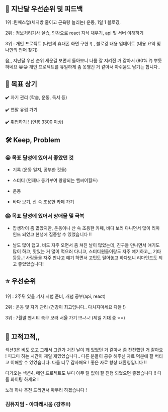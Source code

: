 ##  🤔 지난달 우선순위 및 피드백 

1위 :린매스업(체지방 줄이고 근육량 늘리는) 운동, 1일 1 블로깅, 

2위 : 정보처리기사 실습, 인강으로 react 지식 채우기, api 및 서버 이해하기

3위 : 개인 프로젝트 (나만의 휴대폰 화면 구현 !) , 블로깅 내용 업데이트 (내용 요약 및 나만의 언어 찾기)

음,, 지난달 우선 순위 세운걸 보면서 돌아보니 나름 잘 지켜진 거 같아서 (80% ?) 뿌듯하네요 😀😀 개인 프로젝트를 유일하게 좀 못챙긴 거 같아서 아쉬움도 남기는 합니다..


## 📝 목표 상기

✔️ 자기 관리 (학습, 운동, 독서 등)

✔️ 연말 유럽 가기

✔️ 취업하기 ! (연봉 3300 이상)


## 🛠️ Keep, Problem

### 😀 목표 달성에 있어서 좋았던 것 

- 기록 (운동 일지, 공부한 것들)

- 스터디 (언제나 동기부여 왕창되는 헬씨어월드)

- 운동

- 바다 보기, 산 속 조용한 카페 가기

### 😱 목표 달성에 있어서 장애물 및 극복

- 잡생각이 좀 많았지만, 운동이나  산 속 조용한 카페, 바다 보러 다니면서 많이 리마인드 되었고 현생에 집중할 수 있었습니다 !!

- 날도 많이 덥고, 비도 자주 오면서 좀 쳐진 날이 많았는데, 친구들 만나면서 얘기도 많이 하고, 맛있는 거 많이 먹으러 다니고, 스터디원들이랑도 자주 얘기하고,,, 기타 등등..!  사람들을 자주 만나고 얘기 하면서 고민도 털어놓고 하다보니 리마인드도 되고 좋았었습니다!

## ⭐ 우선순위

1위 : 2주뒤 있을 기사 시험 준비, 개념 공부(api, react)

2위 : 운동 및 자기 관리 (건강이 최고입니다.. 다치지마세요 다들 !)

3위 : 7월말 맨시티 축구 보러 서울 가기 !!!~!~! (제일 기대 중 ⭐⭐)

## 📝 끄적끄적,, 

섹션3은 비도 오고 그래서 그런가 처진 날이 꽤 있었던 거 같아서 좀 잔잔했던 거 같아요 ! 피그마 하는 시간이 제일 재밌었습니다.. 다른 분들이 공유 해주신 자료 덕분에 잘 버티고 이해할 수 있었습니다. 다들 너무 감사해요 ! 좋은 자료 항상 대환영입니다 !!

다가오는 섹션4, 메인 프로젝트도 부디 아무 탈 없이 잘 진행 되었으면 좋겠습니다 !! 다들 화이팅 하세요 ! 


노래 하나 추천 드리면서 마무리 하겠습니다 ! 

### 김뮤지엄 - 아파레시움 (강추!!)

















